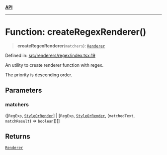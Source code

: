 [**API**](../API.md)

***

# Function: createRegexRenderer()

> **createRegexRenderer**(`matchers`): [`Renderer`](../type-aliases/Renderer.md)

Defined in: [src/renderers/regex/index.tsx:19](https://github.com/inokawa/rich-textarea/blob/7eb748f42b59f753b6ba4e33c0a5f82e934d33c9/src/renderers/regex/index.tsx#L19)

An utility to create renderer function with regex.

The priority is descending order.

## Parameters

### matchers

(\[`RegExp`, [`StyleOrRender`](../type-aliases/StyleOrRender.md)\] \| \[`RegExp`, [`StyleOrRender`](../type-aliases/StyleOrRender.md), (`matchedText`, `matchResult`) => `boolean`\])[]

## Returns

[`Renderer`](../type-aliases/Renderer.md)
